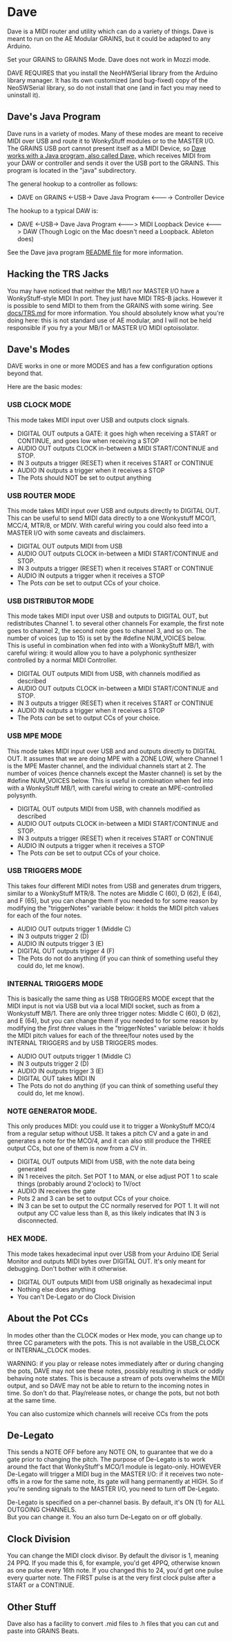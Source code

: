 # Dave

Dave is a MIDI router and utility which can do a variety of things.  Dave is meant to run 
on the AE Modular GRAINS, but it could be adapted to any Arduino.

Set your GRAINS to GRAINS Mode.  Dave does not work in Mozzi mode.

DAVE REQUIRES that you install the NeoHWSerial library from the Arduino library manager.  It has
its own customized (and bug-fixed) copy of the NeoSWSerial library, so do not install
that one (and in fact you may need to uninstall it).

## Dave's Java Program
Dave runs in a variety of modes.  Many of these modes are meant to receive MIDI
over USB and route it to WonkyStuff modules or to the MASTER I/O.  The GRAINS USB 
port cannot present itself as a MIDI Device, so [Dave works with a Java program, 
also called Dave,](https://github.com/eclab/grains/tree/main/dave/java/) which receives MIDI from your DAW or controller and sends it over 
the USB port to the GRAINS.  This program is located in the "java" subdirectory.

The general hookup to a controller as follows: 

- DAVE on GRAINS <-USB-> Dave Java Program <----> Controller Device

The hookup to a typical DAW is:  

- DAVE <-USB-> Dave Java Program <---> MIDI Loopback Device <---> DAW
  (Though Logic on the Mac doesn't need a Loopback.  Ableton does)

See the Dave java program [README file](https://github.com/eclab/grains/dave/java/README.md) for more information.

## Hacking the TRS Jacks 

You may have noticed that neither the MB/1 nor MASTER I/O have a WonkyStuff-style MIDI In port.
They just have MIDI TRS-B jacks.  However it is possible to send MIDI to them from the GRAINS
with some wiring.   See [docs/TRS.md](docs/TRS.md) for more information.
You should absolutely know what you're doing here: this is not standard use of AE modular, 
and I will not be held responsible if you fry a your MB/1 or MASTER I/O MIDI optoisolator.



## Dave's Modes

DAVE works in one or more MODES and has a few configuration options beyond that.

Here are the basic modes:

### USB CLOCK MODE
This mode takes MIDI input over USB and outputs clock signals.

- DIGITAL OUT outputs a GATE: it goes high when receiving a START or CONTINUE,
  and goes low when receiving a STOP
- AUDIO OUT outputs CLOCK in-between a MIDI START/CONTINUE and STOP.
- IN 3 outputs a trigger (RESET) when it receives START or CONTINUE
- AUDIO IN outputs a trigger when it receives a STOP
- The Pots should NOT be set to output anything


### USB ROUTER MODE
This mode takes MIDI input over USB and outputs directly to DIGITAL OUT. This can be useful
to send MIDI data directly to a one Wonkystuff MCO/1, MCC/4, MTR/8, or MDIV.  With careful
wiring you could also feed into a MASTER I/O with some caveats and disclaimers.

- DIGITAL OUT outputs MIDI from USB
- AUDIO OUT outputs CLOCK in-between a MIDI START/CONTINUE and STOP.
- IN 3 outputs a trigger (RESET) when it receives START or CONTINUE
- AUDIO IN outputs a trigger when it receives a STOP
- The Pots *can* be set to output CCs of your choice.


### USB DISTRIBUTOR MODE
This mode takes MIDI input over USB and outputs to DIGITAL OUT, but redistributes Channel 1.
to several other channels For example, the first note goes to channel 2, the second note goes
to channel 3, and so on.  The number of voices (up to 15) is set by the #define NUM_VOICES below.  
This is useful in combination when fed into with a WonkyStuff MB/1, with careful wiring:
it would allow you to have a polyphonic synthesizer controlled by a normal
MIDI Controller.

- DIGITAL OUT outputs MIDI from USB, with channels modified as described
- AUDIO OUT outputs CLOCK in-between a MIDI START/CONTINUE and STOP.
- IN 3 outputs a trigger (RESET) when it receives START or CONTINUE
- AUDIO IN outputs a trigger when it receives a STOP
- The Pots *can* be set to output CCs of your choice.


### USB MPE MODE
This mode takes MIDI input over USB and and outputs directly to DIGITAL OUT.  It assumes that we
are doing MPE with a ZONE LOW, where Channel 1 is the MPE Master channel, and the individual
channels start at 2.  The number of voices (hence channels except the Master channel) is set by the
#define NUM_VOICES below.  This is useful in combination when fed into with a WonkyStuff MB/1, 
with careful wiring to create an MPE-controlled polysynth.

- DIGITAL OUT outputs MIDI from USB, with channels modified as described
- AUDIO OUT outputs CLOCK in-between a MIDI START/CONTINUE and STOP.
- IN 3 outputs a trigger (RESET) when it receives START or CONTINUE
- AUDIO IN outputs a trigger when it receives a STOP
- The Pots *can* be set to output CCs of your choice.


### USB TRIGGERS MODE
This takes four different MIDI notes from USB and generates drum triggers, similar to a WonkyStuff
 MTR/8.  The notes are Middle C (60), D (62), E (64), and F (65), but you can change
them if you needed to for some reason by modifying the "triggerNotes" variable below: it
holds the MIDI pitch values for each of the four notes.

- AUDIO OUT outputs trigger 1 (Middle C)
- IN 3 outputs trigger 2 (D)
- AUDIO IN outputs trigger 3 (E)
- DIGITAL OUT outputs trigger 4 (F)
- The Pots do not do anything (if you can think of something useful they could do, let me know).


### INTERNAL TRIGGERS MODE
This is basically the same thing as USB TRIGGERS MODE except that the MIDI input is not
via USB but via a local MIDI socket, such as from a Wonkystuff MB/1.  There are only three
trigger notes: Middle C (60), D (62), and E (64), but you can change
them if you needed to for some reason by modifying the *first three* values in the 
"triggerNotes" variable below: it holds the MIDI pitch values for each of the three/four
notes used by the INTERNAL TRIGGERS and by USB TRIGGERS modes.

- AUDIO OUT outputs trigger 1 (Middle C)
- IN 3 outputs trigger 2 (D)
- AUDIO IN outputs trigger 3 (E)
- DIGITAL OUT takes MIDI IN
- The Pots do not do anything (if you can think of something useful they could do, let me know).


### NOTE GENERATOR MODE.  
This only produces MIDI: you could use it to trigger a WonkyStuff MCO/4
from a regular setup without USB.  It takes a pitch CV and a gate in and generates a note 
for the MCO/4, and it can also still produce the THREE output CCs, but one of them is now 
from a CV in.

- DIGITAL OUT outputs MIDI from USB, with the note data being generated
- IN 1 receives the pitch.  Set POT 1 to MAN, or else adjust POT 1 to scale things 
  (probably around 2'oclock) to 1V/oct
- AUDIO IN receives the gate
- Pots 2 and 3 can be set to output CCs of your choice.  
- IN 3 can be set to output the CC normally reserved for POT 1.  It will not output any CC value
  less than 8, as this likely indicates that IN 3 is disconnected.


### HEX MODE.  
This mode takes hexadecimal input over USB from your Arduino IDE Serial Monitor and outputs 
MIDI bytes over DIGITAL OUT.  It's only meant for debugging.  Don't bother with it otherwise.

- DIGITAL OUT outputs MIDI from USB originally as hexadecimal input
- Nothing else does anything
- You can't De-Legato or do Clock Division



## About the Pot CCs

In modes other than the CLOCK modes or Hex mode, you can change up to three CC parameters with the pots.
This is not available in the USB\_CLOCK or INTERNAL\_CLOCK modes.

WARNING: if you play or release notes immediately after or during changing the pots, DAVE
may not see these notes, possibly resulting in stuck or oddly behaving note states.  This is
because a stream of pots overwhelms the MIDI output, and so DAVE may not be able to return to
the incoming notes in time.  So don't do that.  Play/release notes, or change the pots, but not
both at the same time.

You can also customize which channels will receive CCs from the pots


## De-Legato

This sends a NOTE OFF before any NOTE ON, to guarantee that we do a gate prior to changing the pitch.
The purpose of De-Legato is to work around the fact that WonkyStuff's MCO/1 module is
legato-only.  HOWEVER De-Legato will trigger a MIDI bug in the MASTER I/O: if it receives two note-offs
in a row for the same note, its gate will hang permanently at HIGH.  So if you're sending signals to
the MASTER I/O, you need to turn off De-Legato.

De-Legato is specified on a per-channel basis.  By default, it's ON (1) for ALL OUTGOING CHANNELS.  
But you can change it.   You an also turn De-Legato on or off globally.

## Clock Division

You can change the MIDI clock divisor.  By default the divisor is 1, meaning 24 PPQ.
If you made this 6, for example, you'd get 4PPQ, otherwise known as one pulse every 16th note.
If you changed this to 24, you'd get one pulse every quarter note.  The FIRST pulse is at the
very first clock pulse after a START or a CONTINUE. 

## Other Stuff

Dave also has a facility to convert .mid files to .h files that you can cut and paste into GRAINS Beats.


